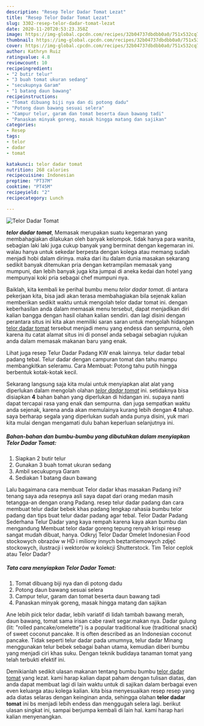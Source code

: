 ```yaml
---
description: "Resep Telor Dadar Tomat Lezat"
title: "Resep Telor Dadar Tomat Lezat"
slug: 3302-resep-telor-dadar-tomat-lezat
date: 2020-11-20T20:53:23.358Z
image: https://img-global.cpcdn.com/recipes/32b04737dbdbb0a0/751x532cq70/telor-dadar-tomat-foto-resep-utama.jpg
thumbnail: https://img-global.cpcdn.com/recipes/32b04737dbdbb0a0/751x532cq70/telor-dadar-tomat-foto-resep-utama.jpg
cover: https://img-global.cpcdn.com/recipes/32b04737dbdbb0a0/751x532cq70/telor-dadar-tomat-foto-resep-utama.jpg
author: Kathryn Ruiz
ratingvalue: 4.8
reviewcount: 10
recipeingredient:
- "2 butir telur"
- "3 buah tomat ukuran sedang"
- "secukupnya Garam"
- "1 batang daun bawang"
recipeinstructions:
- "Tomat dibuang biji nya dan di potong dadu"
- "Potong daun bawang sesuai selera"
- "Campur telur, garam dan tomat beserta daun bawang tadi"
- "Panaskan minyak goreng, masak hingga matang dan sajikan"
categories:
- Resep
tags:
- telor
- dadar
- tomat

katakunci: telor dadar tomat 
nutrition: 268 calories
recipecuisine: Indonesian
preptime: "PT37M"
cooktime: "PT45M"
recipeyield: "2"
recipecategory: Lunch

---
```



![Telor Dadar Tomat](https://img-global.cpcdn.com/recipes/32b04737dbdbb0a0/751x532cq70/telor-dadar-tomat-foto-resep-utama.jpg)

<b><i>telor dadar tomat</i></b>, Memasak merupakan suatu kegemaran yang membahagiakan dilakukan oleh banyak kelompok. tidak hanya para wanita, sebagian laki laki juga cukup banyak yang berminat dengan kegemaran ini. walau hanya untuk sekedar berpesta dengan kolega atau memang sudah menjadi hobi dalam dirinya. maka dari itu dalam dunia masakan sekarang sedikit banyak ditemukan pria dengan ketrampilan memasak yang mumpuni, dan lebih banyak juga kita jumpai di aneka kedai dan hotel yang mempunyai koki pria sebagai chef mumpuni nya.

Baiklah, kita kembali ke perihal bumbu menu <i>telor dadar tomat</i>. di antara pekerjaan kita, bisa jadi akan terasa membahagiakan bila sejenak kalian memberikan sedikit waktu untuk mengolah telor dadar tomat ini. dengan keberhasilan anda dalam memasak menu tersebut, dapat menjadikan diri kalian bangga dengan hasil olahan kalian sendiri. dan lagi disini dengan perantara situs ini kita akan memiliki saran saran untuk mengolah hidangan <u>telor dadar tomat</u> tersebut menjadi menu yang endess dan sempurna, oleh karena itu catat alamat situs ini di ponsel anda sebagai sebagian rujukan anda dalam memasak makanan baru yang enak.

Lihat juga resep Telur Dadar Padang KW enak lainnya. telur dadar tebal padang tebal. Telur dadar dengan campuran tomat dan tahu mampu membangkitkan seleramu. Cara Membuat: Potong tahu putih hingga berbentuk kotak-kotak kecil.


Sekarang langsung saja kita mulai untuk menyiapkan alat alat yang diperlukan dalam mengolah olahan <u><i>telor dadar tomat</i></u> ini. setidaknya bisa disiapkan <b>4</b> bahan bahan yang diperlukan di hidangan ini. supaya nanti dapat tercapai rasa yang enak dan sempurna. dan juga sempatkan waktu anda sejenak, karena anda akan memulainya kurang lebih dengan <b>4</b> tahap. saya berharap segala yang diperlukan sudah anda punya disini, yuk mari kita mulai dengan mengamati dulu bahan keperluan selanjutnya ini.

<!--inarticleads1-->

##### Bahan-bahan dan bumbu-bumbu yang dibutuhkan dalam menyiapkan Telor Dadar Tomat:

1. Siapkan 2 butir telur
1. Gunakan 3 buah tomat ukuran sedang
1. Ambil secukupnya Garam
1. Sediakan 1 batang daun bawang


Lalu bagaimana cara membuat Telor dadar khas masakan Padang ini? tenang saya ada resepnya asli saya dapat dari orang medan masih tetangga-an dengan orang Padang. resep telur dadar padang dan cara membuat telur dadar bebek khas padang lengkap rahasia bumbu telor padang dan tips buat telur dadar padang agar tebal. Telor Dadar Padang Sederhana Telur Dadar yang kaya rempah karena kaya akan bumbu dan mengandung Membuat telor dadar goreng tepung renyah krispi resep sangat mudah dibuat, hanya. Odkryj Telor Dadar Omelet Indonesian Food stockowych obrazów w HD i miliony innych beztantiemowych zdjęć stockowych, ilustracji i wektorów w kolekcji Shutterstock. Tim Telor ceplok atau Telor Dadar? 

<!--inarticleads2-->

##### Tata cara menyiapkan Telor Dadar Tomat:

1. Tomat dibuang biji nya dan di potong dadu
1. Potong daun bawang sesuai selera
1. Campur telur, garam dan tomat beserta daun bawang tadi
1. Panaskan minyak goreng, masak hingga matang dan sajikan


Ane lebih pick telor dadar, lebih variatif di lidah tambah bawang merah, daun bawang, tomat sama irisan cabe rawit segar.makan nya. Dadar gulung (lit: &#34;rolled pancake/omelette&#34;) is a popular traditional kue (traditional snack) of sweet coconut pancake. It is often described as an Indonesian coconut pancake. Tidak seperti telur dadar pada umumnya, telur dadar Minang menggunakan telur bebek sebagai bahan utama, kemudian diberi bumbu yang menjadi ciri khas suku. Dengan teknik budidaya tanaman tomat yang telah terbukti efektif ini. 

Demikianlah sedikit ulasan makanan tentang bumbu bumbu <u>telor dadar tomat</u> yang lezat. kami harap kalian dapat paham dengan tulisan diatas, dan anda dapat membuat lagi di lain waktu untuk di sajikan dalam berbagai even even keluarga atau kolega kalian. kita bisa menyesuaikan resep resep yang ada diatas selaras dengan keinginan anda, sehingga olahan <b>telor dadar tomat</b> ini bs menjadi lebih endess dan menggugah selera lagi. berikut ulasan singkat ini, sampai berjumpa kembali di lain hal. kami harap hari kalian menyenangkan.
